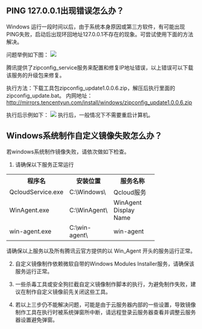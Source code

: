 ## PING 127.0.0.1出现错误怎么办？
Windows 运行一段时间以后，由于系统本身原因或第三方软件，有可能出现PING失败，启动后出现环回地址127.0.0.1不存在的现象。可尝试使用下面的方法解决。

问题举例如下图：
![](//mccdn.qcloud.com/static/img/ff82d382b0bdfa9c2163e80e1e90815d/image.png)

腾讯提供了zipconfig_service服务来配置和修复IP地址错误，以上错误可以下载该服务的升级包来修复。

执行方法：下载工具包zipconfig_update1.0.0.6.zip，解压后执行里面的zipconfig_update.bat。
内网地址：http://mirrors.tencentyun.com/install/windows/zipconfig_update1.0.0.6.zip

执行后示例如下：
![](//mccdn.qcloud.com/static/img/7ff1fc9dc1a9ff9201eea4237e6c6148/image.png)
执行后，一般情况下不需要重启计算机。

## Windows系统制作自定义镜像失败怎么办？
若windows系统制作镜像失败，请依次做如下检查。

1) 请确保以下服务正常运行
<table class="t">
<tbody><tr>
<th width="100"> <b>程序名</b>
</th><th width="100"><b>安装位置</b>
</th><th width="100"><b>服务名称</b>
</th></tr>
<tr>
<td>QcloudService.exe
</td><td>C:\Windows\
</td><td>Qcloud服务
</td></tr>
<tr>
<td>WinAgent.exe
</td><td>C:\WinAgent\
</td><td>WinAgent Display Name
</td></tr>
<tr>
<td>win-agent.exe
</td><td>C:\win-agent\
</td><td>win-agent
</td></tr></tbody></table>

请确保以上服务以及所有腾讯云官方提供的以 Win_Agent 开头的服务运行正常。

2) 自定义镜像制作依赖微软自带的Windows Modules Installer服务，请确保该服务运行正常。

3) 一些杀毒工具或安全狗拦截自定义镜像制作脚本的执行，为避免制作失败，建议在制作自定义镜像前先关闭这些工具。

4) 若以上三步仍不能解决问题，可能是由于云服务器内部的一些设置，导致镜像制作工具在执行时被系统弹窗所中断，请远程登录云服务器查看并调整云服务器设置避免弹窗。